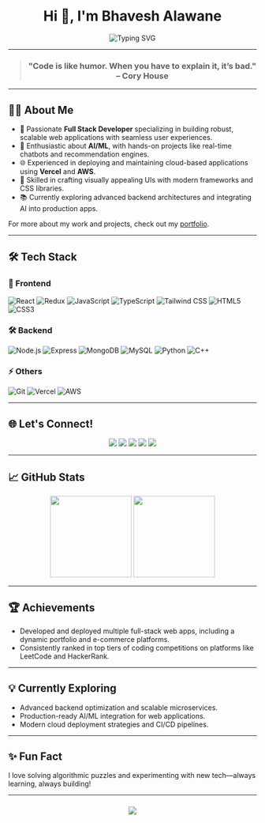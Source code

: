<h1 align="center">Hi 👋, I'm Bhavesh Alawane</h1>

<!-- Typewriter effect for taglines -->
<p align="center">
  <img src="https://readme-typing-svg.demolab.com?font=Fira+Code&weight=700&size=24&pause=1000&color=1D976C&center=true&vCenter=true&width=600&lines=Full+Stack+Developer;Competitive+Programmer;AI+Enthusiast" alt="Typing SVG" />
</p>

---

><h3 align="center">"Code is like humor. When you have to explain it, it’s bad." – Cory House</h3>

---

## 🧑‍💻 About Me

- 🚀 Passionate **Full Stack Developer** specializing in building robust, scalable web applications with seamless user experiences.
- 🤖 Enthusiastic about **AI/ML**, with hands-on projects like real-time chatbots and recommendation engines.
- 🌐 Experienced in deploying and maintaining cloud-based applications using **Vercel** and **AWS**.
- 🎨 Skilled in crafting visually appealing UIs with modern frameworks and CSS libraries.
- 📚 Currently exploring advanced backend architectures and integrating AI into production apps.

For more about my work and projects, check out my [portfolio](https://portfolio-azure-three-50.vercel.app/).

---

## 🛠 Tech Stack

### 🚀 Frontend
![React](https://img.shields.io/badge/React-61DAFB?style=flat&logo=react&logoColor=white)
![Redux](https://img.shields.io/badge/Redux-764ABC?style=flat&logo=redux&logoColor=white)
![JavaScript](https://img.shields.io/badge/JavaScript-F7DF1E?style=flat&logo=javascript&logoColor=black)
![TypeScript](https://img.shields.io/badge/TypeScript-3178C6?style=flat&logo=typescript&logoColor=white)
![Tailwind CSS](https://img.shields.io/badge/Tailwind-06B6D4?style=flat&logo=tailwindcss&logoColor=white)
![HTML5](https://img.shields.io/badge/HTML5-E34F26?style=flat&logo=html5&logoColor=white)
![CSS3](https://img.shields.io/badge/CSS3-1572B6?style=flat&logo=css3&logoColor=white)

### 🛠 Backend
![Node.js](https://img.shields.io/badge/Node.js-339933?style=flat&logo=node.js&logoColor=white)
![Express](https://img.shields.io/badge/Express-000000?style=flat&logo=express&logoColor=white)
![MongoDB](https://img.shields.io/badge/MongoDB-47A248?style=flat&logo=mongodb&logoColor=white)
![MySQL](https://img.shields.io/badge/MySQL-4479A1?style=flat&logo=mysql&logoColor=white)
![Python](https://img.shields.io/badge/Python-3776AB?style=flat&logo=python&logoColor=white)
![C++](https://img.shields.io/badge/C++-00599C?style=flat&logo=c%2B%2B&logoColor=white)

### ⚡ Others
![Git](https://img.shields.io/badge/Git-F05032?style=flat&logo=git&logoColor=white)
![Vercel](https://img.shields.io/badge/Vercel-000000?style=flat&logo=vercel&logoColor=white)
![AWS](https://img.shields.io/badge/AWS-232F3E?style=flat&logo=amazon-aws&logoColor=white)


---

## 🌐 Let's Connect!

<p align="center">
  <a href="https://www.linkedin.com/in/bhavesh-alawane-80a2a52b4/"><img src="https://img.shields.io/badge/LinkedIn-0A66C2?style=for-the-badge&logo=linkedin&logoColor=white"/></a>
  <a href="https://github.com/Bhavesh04A"><img src="https://img.shields.io/badge/GitHub-181717?style=for-the-badge&logo=github&logoColor=white"/></a>
  <a href="https://portfolio-azure-three-50.vercel.app/"><img src="https://img.shields.io/badge/Portfolio-000000?style=for-the-badge&logo=vercel&logoColor=white"/></a>
  <a href="https://www.instagram.com/bhaveshalawane_04/"><img src="https://img.shields.io/badge/Instagram-E4405F?style=for-the-badge&logo=instagram&logoColor=white"/></a>
  <a href="mailto:bhaveshalawane96@gmail.com"><img src="https://img.shields.io/badge/Gmail-D14836?style=for-the-badge&logo=gmail&logoColor=white"/></a>
</p>

---

## 📈 GitHub Stats

<p align="center">
  <img src="https://github-readme-stats.vercel.app/api?username=Bhavesh04A&show_icons=true&theme=radical" height="165">
  <img src="https://github-readme-stats.vercel.app/api/top-langs/?username=Bhavesh04A&layout=compact&theme=radical" height="165">
</p>

---

## 🏆 Achievements

- Developed and deployed multiple full-stack web apps, including a dynamic portfolio and e-commerce platforms.
- Consistently ranked in top tiers of coding competitions on platforms like LeetCode and HackerRank.

---

## 💡 Currently Exploring

- Advanced backend optimization and scalable microservices.
- Production-ready AI/ML integration for web applications.
- Modern cloud deployment strategies and CI/CD pipelines.

---

## ✨ Fun Fact

I love solving algorithmic puzzles and experimenting with new tech—always learning, always building!

---

<h3 align="center">
  <img src="https://readme-typing-svg.herokuapp.com?font=Fira+Code&pause=2000&color=00FEEF&center=true&width=800&lines=Code+is+like+humor.+When+you+have+to+explain+it,+it%E2%80%99s+bad.;Talk+is+cheap.+Show+me+the+code.;Programming+is+the+art+of+algorithm+design+and+the+craft+of+debugging.;Deleted+code+is+debugged+code." />
</h3>
